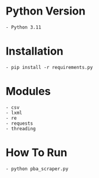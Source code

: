 # Python Version
    - Python 3.11

# Installation
    - pip install -r requirements.py
    
# Modules
    - csv
    - lxml
    - re
    - requests
    - threading

# How To Run
    - python pba_scraper.py
